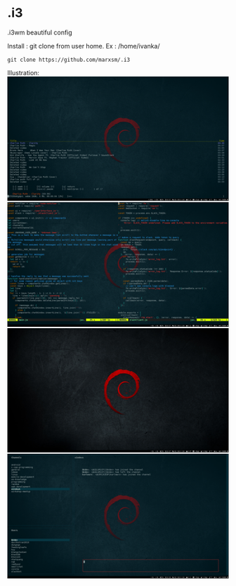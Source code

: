 # .i3
.i3wm beautiful config

Install : git clone from user home. Ex : /home/ivanka/  
```shell
git clone https://github.com/marxsm/.i3
```
   
Illustration:
![Image 1](https://raw.githubusercontent.com/marxsm/.i3/master/images/image1.png)
![Image 2](https://raw.githubusercontent.com/marxsm/.i3/master/images/image2.png)
![Image 3](https://raw.githubusercontent.com/marxsm/.i3/master/images/image3.png)
![Image 4](https://raw.githubusercontent.com/marxsm/.i3/master/images/image4.png)
